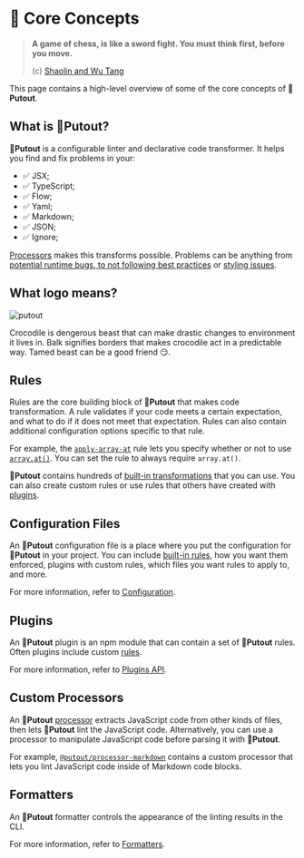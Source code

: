 # 🪬 Core Concepts

> **A game of chess, is like a sword fight. You must think first, before you move.**
>
> (c) [Shaolin and Wu Tang](https://www.whosampled.com/movie/Shaolin-and-Wu-Tang/A-Game-of-Chess-Is-Like-a-Sword-Fight-\(English-Version\)/)

This page contains a high-level overview of some of the core concepts of 🐊**Putout**.

## What is 🐊Putout?

🐊**Putout** is a configurable linter and declarative code transformer. It helps you find and fix problems in your:

- ✅ JSX;
- ✅ TypeScript;
- ✅ Flow;
- ✅ Yaml;
- ✅ Markdown;
- ✅ JSON;
- ✅ Ignore;

[Processors](https://github.com/coderaiser/putout#-processors) makes this transforms possible.
Problems can be anything from [potential runtime bugs, to not following best practices](https://github.com/coderaiser/putout#-built-in-transformations) or [styling issues](https://github.com/coderaiser/putout/tree/master/packages/eslint-plugin-putout#readme).

## What logo means?

![putout](https://github.com/coderaiser/putout/blob/master/images/putout-logo.svg)

Crocodile is dengerous beast that can make drastic changes to environment it lives in.
Balk signifies borders that makes crocodile act in a predictable way. Tamed beast can be a good friend 😏.

## Rules

Rules are the core building block of 🐊**Putout** that makes code transformation. A rule validates if your code meets a certain expectation, and what to do if it does not meet that expectation. Rules can also contain additional configuration options specific to that rule.

For example, the [`apply-array-at`](https://github.com/coderaiser/putout/tree/master/packages/plugin-apply-array-at#readme) rule lets you specify whether or not to use [`array.at()`](https://developer.mozilla.org/en-US/docs/Web/JavaScript/Reference/Global_Objects/Array/at).
You can set the rule to always require `array.at()`.

🐊**Putout** contains hundreds of [built-in transformations](https://github.com/coderaiser/putout#-built-in-transformations) that you can use. You can also create custom rules or use rules that others have created with [plugins](#plugins).

## Configuration Files

An 🐊**Putout** configuration file is a place where you put the configuration for 🐊**Putout** in your project. You can include [built-in rules](https://github.com/coderaiser/putout#-built-in-transformations), how you want them enforced, plugins with custom rules,
which files you want rules to apply to, and more.

For more information, refer to [Configuration]([./configuring/configuration-files]\(https://github.com/coderaiser/putout#-configuration\)).

## Plugins

An 🐊**Putout** plugin is an npm module that can contain a set of 🐊**Putout** rules. Often plugins include custom [rules](#rules).

For more information, refer to [Plugins API](https://github.com/coderaiser/putout#-plugins-api).

## Custom Processors

An 🐊**Putout** [processor](https://github.com/coderaiser/putout#-processors) extracts JavaScript code from other kinds of files, then lets 🐊**Putout** lint the JavaScript code. Alternatively, you can use a processor to manipulate JavaScript code before parsing it with 🐊**Putout**.

For example, [`@putout/processor-markdown`](https://github.com/coderaiser/putout/blob/master/packages/processor-markdown#readme) contains a custom processor that lets you lint JavaScript code inside of Markdown code blocks.

## Formatters

An 🐊**Putout** formatter controls the appearance of the linting results in the CLI.

For more information, refer to [Formatters](https://github.com/coderaiser/putout#-formatters).
